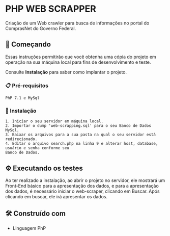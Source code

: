 # PHP WEB SCRAPPER

Criação de um Web crawler para busca de informações no portal do ComprasNet do Governo Federal.

## 🚀 Começando

Essas instruções permitirão que você obtenha uma cópia do projeto em operação na sua máquina local para fins de desenvolvimento e teste.

Consulte **Instalação** para saber como implantar o projeto.

### 📋 Pré-requisitos

```
PhP 7.1 e MySql
```

### 🔧 Instalação

```
1. Iniciar o seu servidor em máquina local.
2. Importar o dump 'web-scrapping.sql' para o seu Banco de Dados MySql.
3. Baixar os arquivos para a sua pasta na qual o seu servidor está redirecionado.
4. Editar o arquivo search.php na linha 9 e alterar host, database, usuário e senha conforme seu
Banco de Dados. 
```

## ⚙ Executando os testes

Ao ter realizado a instalação, ao abrir o projeto no servidor, ele mostrará um Front-End básico para a apresentação dos dados, e para a apresentação dos dados, é necessário iniciar o web-scraper, clicando em Buscar. Após clicando em buscar, ele irá apresentar os dados.

## 🛠 Construído com

* Linguagem PhP
